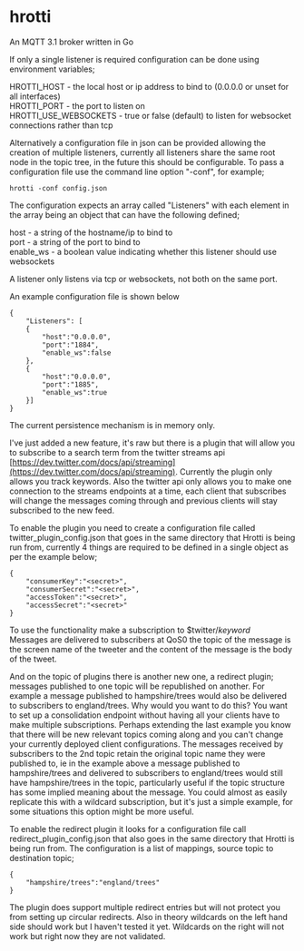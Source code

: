 hrotti
======

An MQTT 3.1 broker written in Go

If only a single listener is required configuration can be done using environment variables;

HROTTI_HOST - the local host or ip address to bind to (0.0.0.0 or unset for all interfaces)  
HROTTI_PORT - the port to listen on  
HROTTI_USE_WEBSOCKETS - true or false (default) to listen for websocket connections rather than tcp  

Alternatively a configuration file in json can be provided allowing the creation of multiple listeners, currently all listeners share the same root node in the topic tree, in the future this should be configurable. To pass a configuration file use the command line option "-conf", for example;
```
hrotti -conf config.json
```
The configuration expects an array called "Listeners" with each element in the array being an object that can have the following defined;

host - a string of the hostname/ip to bind to  
port - a string of the port to bind to  
enable_ws - a boolean value indicating whether this listener should use websockets  

A listener only listens via tcp or websockets, not both on the same port.

An example configuration file is shown below
```
{
	"Listeners": [
	{
		"host":"0.0.0.0",
		"port":"1884",
		"enable_ws":false
	},
	{
		"host":"0.0.0.0",
		"port":"1885",
		"enable_ws":true
	}]
}
```

The current persistence mechanism is in memory only.

I've just added a new feature, it's raw but there is a plugin that will allow you to subscribe to a search term from the twitter streams api [https://dev.twitter.com/docs/api/streaming](https://dev.twitter.com/docs/api/streaming). Currently the plugin only allows you track keywords. Also the twitter api only allows you to make one connection to the streams endpoints at a time, each client that subscribes will change the messages coming through and previous clients will stay subscribed to the new feed.

To enable the plugin you need to create a configuration file called twitter_plugin_config.json that goes in the same directory that Hrotti is being run from, currently 4 things are required to be defined in a single object as per the example below;
```
{
	"consumerKey":"<secret>",
	"consumerSecret":"<secret>",
	"accessToken":"<secret>",
	"accessSecret":"<secret>"
}
```
To use the functionality make a subscription to $twitter/_keyword_  
Messages are delivered to subscribers at QoS0 the topic of the message is the screen name of the tweeter and the content of the message is the body of the tweet.

And on the topic of plugins there is another new one, a redirect plugin; messages published to one topic will be republished on another. For example a message published to hampshire/trees would also be delivered to subscribers to england/trees. Why would you want to do this? You want to set up a consolidation endpoint without having all your clients have to make multiple subscriptions. Perhaps extending the last example you know that there will be new relevant topics coming along and you can't change your currently deployed client configurations.
The messages received by subscribers to the 2nd topic retain the original topic name they were published to, ie in the example above a message published to hampshire/trees and delivered to subscribers to england/trees would still have hampshire/trees in the topic, particularly useful if the topic structure has some implied meaning about the message. You could almost as easily replicate this with a wildcard subscription, but it's just a simple example, for some situations this option might be more useful.

To enable the redirect plugin it looks for a configuration file call redirect_plugin_config.json that also goes in the same directory that Hrotti is being run from. The configuration is a list of mappings, source topic to destination topic;
```
{
	"hampshire/trees":"england/trees"
}
```
The plugin does support multiple redirect entries but will not protect you from setting up circular redirects. Also in theory wildcards on the left hand side should work but I haven't tested it yet. Wildcards on the right will not work but right now they are not validated.